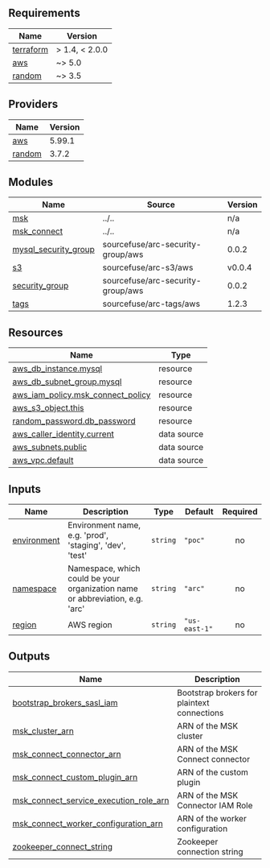 <!-- BEGINNING OF PRE-COMMIT-TERRAFORM DOCS HOOK -->
## Requirements

| Name | Version |
|------|---------|
| <a name="requirement_terraform"></a> [terraform](#requirement\_terraform) | > 1.4, < 2.0.0 |
| <a name="requirement_aws"></a> [aws](#requirement\_aws) | ~> 5.0 |
| <a name="requirement_random"></a> [random](#requirement\_random) | ~> 3.5 |

## Providers

| Name | Version |
|------|---------|
| <a name="provider_aws"></a> [aws](#provider\_aws) | 5.99.1 |
| <a name="provider_random"></a> [random](#provider\_random) | 3.7.2 |

## Modules

| Name | Source | Version |
|------|--------|---------|
| <a name="module_msk"></a> [msk](#module\_msk) | ../.. | n/a |
| <a name="module_msk_connect"></a> [msk\_connect](#module\_msk\_connect) | ../.. | n/a |
| <a name="module_mysql_security_group"></a> [mysql\_security\_group](#module\_mysql\_security\_group) | sourcefuse/arc-security-group/aws | 0.0.2 |
| <a name="module_s3"></a> [s3](#module\_s3) | sourcefuse/arc-s3/aws | v0.0.4 |
| <a name="module_security_group"></a> [security\_group](#module\_security\_group) | sourcefuse/arc-security-group/aws | 0.0.2 |
| <a name="module_tags"></a> [tags](#module\_tags) | sourcefuse/arc-tags/aws | 1.2.3 |

## Resources

| Name | Type |
|------|------|
| [aws_db_instance.mysql](https://registry.terraform.io/providers/hashicorp/aws/latest/docs/resources/db_instance) | resource |
| [aws_db_subnet_group.mysql](https://registry.terraform.io/providers/hashicorp/aws/latest/docs/resources/db_subnet_group) | resource |
| [aws_iam_policy.msk_connect_policy](https://registry.terraform.io/providers/hashicorp/aws/latest/docs/resources/iam_policy) | resource |
| [aws_s3_object.this](https://registry.terraform.io/providers/hashicorp/aws/latest/docs/resources/s3_object) | resource |
| [random_password.db_password](https://registry.terraform.io/providers/hashicorp/random/latest/docs/resources/password) | resource |
| [aws_caller_identity.current](https://registry.terraform.io/providers/hashicorp/aws/latest/docs/data-sources/caller_identity) | data source |
| [aws_subnets.public](https://registry.terraform.io/providers/hashicorp/aws/latest/docs/data-sources/subnets) | data source |
| [aws_vpc.default](https://registry.terraform.io/providers/hashicorp/aws/latest/docs/data-sources/vpc) | data source |

## Inputs

| Name | Description | Type | Default | Required |
|------|-------------|------|---------|:--------:|
| <a name="input_environment"></a> [environment](#input\_environment) | Environment name, e.g. 'prod', 'staging', 'dev', 'test' | `string` | `"poc"` | no |
| <a name="input_namespace"></a> [namespace](#input\_namespace) | Namespace, which could be your organization name or abbreviation, e.g. 'arc' | `string` | `"arc"` | no |
| <a name="input_region"></a> [region](#input\_region) | AWS region | `string` | `"us-east-1"` | no |

## Outputs

| Name | Description |
|------|-------------|
| <a name="output_bootstrap_brokers_sasl_iam"></a> [bootstrap\_brokers\_sasl\_iam](#output\_bootstrap\_brokers\_sasl\_iam) | Bootstrap brokers for plaintext connections |
| <a name="output_msk_cluster_arn"></a> [msk\_cluster\_arn](#output\_msk\_cluster\_arn) | ARN of the MSK cluster |
| <a name="output_msk_connect_connector_arn"></a> [msk\_connect\_connector\_arn](#output\_msk\_connect\_connector\_arn) | ARN of the MSK Connect connector |
| <a name="output_msk_connect_custom_plugin_arn"></a> [msk\_connect\_custom\_plugin\_arn](#output\_msk\_connect\_custom\_plugin\_arn) | ARN of the custom plugin |
| <a name="output_msk_connect_service_execution_role_arn"></a> [msk\_connect\_service\_execution\_role\_arn](#output\_msk\_connect\_service\_execution\_role\_arn) | ARN of the MSK Connector IAM Role |
| <a name="output_msk_connect_worker_configuration_arn"></a> [msk\_connect\_worker\_configuration\_arn](#output\_msk\_connect\_worker\_configuration\_arn) | ARN of the worker configuration |
| <a name="output_zookeeper_connect_string"></a> [zookeeper\_connect\_string](#output\_zookeeper\_connect\_string) | Zookeeper connection string |
<!-- END OF PRE-COMMIT-TERRAFORM DOCS HOOK -->
